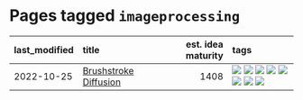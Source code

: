 # Pages tagged `imageprocessing`

|last_modified|title|est. idea maturity|tags
|:---|:---|---:|:---|
|2022-10-25|[Brushstroke Diffusion](../brushstroke-diffusion.md)|1408|[![](https://img.shields.io/badge/tag-artisticstyletransfer-9c3a4a)](../tags/artisticstyletransfer.md) [![](https://img.shields.io/badge/tag-creativity-dad82b)](../tags/creativity.md) [![](https://img.shields.io/badge/tag-deepgenerativemodeling-35d420)](../tags/deepgenerativemodeling.md) [![](https://img.shields.io/badge/tag-experimental-997e5)](../tags/experimental.md) [![](https://img.shields.io/badge/tag-imageprocessing-32d44f)](../tags/imageprocessing.md) [![](https://img.shields.io/badge/tag-modeltraining-fe4dc)](../tags/modeltraining.md) [![](https://img.shields.io/badge/tag-painting-d5ffe)](../tags/painting.md) [![](https://img.shields.io/badge/tag-wip-ebbec3)](../tags/wip.md)|
